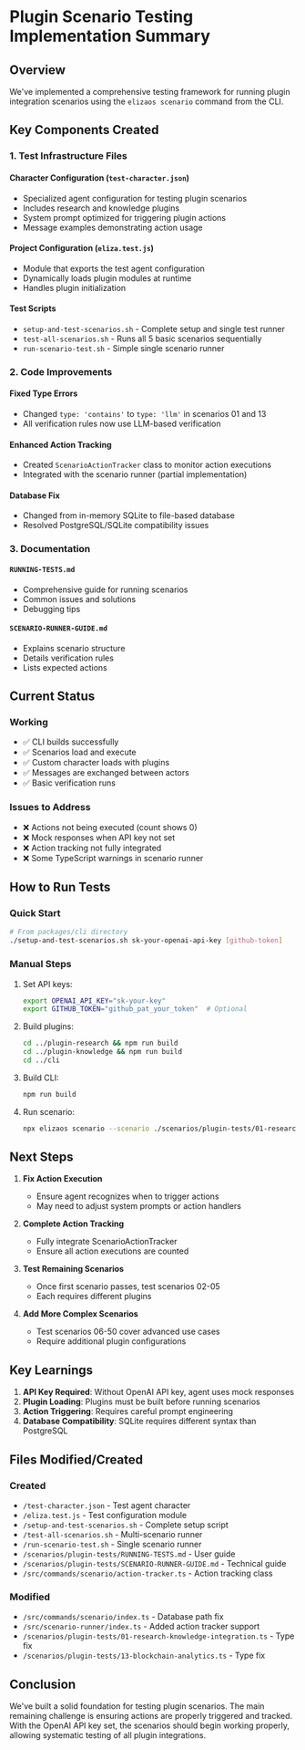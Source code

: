 # Plugin Scenario Testing Implementation Summary

## Overview

We've implemented a comprehensive testing framework for running plugin integration scenarios using the `elizaos scenario` command from the CLI.

## Key Components Created

### 1. Test Infrastructure Files

#### Character Configuration (`test-character.json`)

- Specialized agent configuration for testing plugin scenarios
- Includes research and knowledge plugins
- System prompt optimized for triggering plugin actions
- Message examples demonstrating action usage

#### Project Configuration (`eliza.test.js`)

- Module that exports the test agent configuration
- Dynamically loads plugin modules at runtime
- Handles plugin initialization

#### Test Scripts

- `setup-and-test-scenarios.sh` - Complete setup and single test runner
- `test-all-scenarios.sh` - Runs all 5 basic scenarios sequentially
- `run-scenario-test.sh` - Simple single scenario runner

### 2. Code Improvements

#### Fixed Type Errors

- Changed `type: 'contains'` to `type: 'llm'` in scenarios 01 and 13
- All verification rules now use LLM-based verification

#### Enhanced Action Tracking

- Created `ScenarioActionTracker` class to monitor action executions
- Integrated with the scenario runner (partial implementation)

#### Database Fix

- Changed from in-memory SQLite to file-based database
- Resolved PostgreSQL/SQLite compatibility issues

### 3. Documentation

#### `RUNNING-TESTS.md`

- Comprehensive guide for running scenarios
- Common issues and solutions
- Debugging tips

#### `SCENARIO-RUNNER-GUIDE.md`

- Explains scenario structure
- Details verification rules
- Lists expected actions

## Current Status

### Working

- ✅ CLI builds successfully
- ✅ Scenarios load and execute
- ✅ Custom character loads with plugins
- ✅ Messages are exchanged between actors
- ✅ Basic verification runs

### Issues to Address

- ❌ Actions not being executed (count shows 0)
- ❌ Mock responses when API key not set
- ❌ Action tracking not fully integrated
- ❌ Some TypeScript warnings in scenario runner

## How to Run Tests

### Quick Start

```bash
# From packages/cli directory
./setup-and-test-scenarios.sh sk-your-openai-api-key [github-token]
```

### Manual Steps

1. Set API keys:

   ```bash
   export OPENAI_API_KEY="sk-your-key"
   export GITHUB_TOKEN="github_pat_your_token"  # Optional
   ```

2. Build plugins:

   ```bash
   cd ../plugin-research && npm run build
   cd ../plugin-knowledge && npm run build
   cd ../cli
   ```

3. Build CLI:

   ```bash
   npm run build
   ```

4. Run scenario:
   ```bash
   npx elizaos scenario --scenario ./scenarios/plugin-tests/01-research-knowledge-integration.ts --verbose
   ```

## Next Steps

1. **Fix Action Execution**

   - Ensure agent recognizes when to trigger actions
   - May need to adjust system prompts or action handlers

2. **Complete Action Tracking**

   - Fully integrate ScenarioActionTracker
   - Ensure all action executions are counted

3. **Test Remaining Scenarios**

   - Once first scenario passes, test scenarios 02-05
   - Each requires different plugins

4. **Add More Complex Scenarios**
   - Test scenarios 06-50 cover advanced use cases
   - Require additional plugin configurations

## Key Learnings

1. **API Key Required**: Without OpenAI API key, agent uses mock responses
2. **Plugin Loading**: Plugins must be built before running scenarios
3. **Action Triggering**: Requires careful prompt engineering
4. **Database Compatibility**: SQLite requires different syntax than PostgreSQL

## Files Modified/Created

### Created

- `/test-character.json` - Test agent character
- `/eliza.test.js` - Test configuration module
- `/setup-and-test-scenarios.sh` - Complete setup script
- `/test-all-scenarios.sh` - Multi-scenario runner
- `/run-scenario-test.sh` - Single scenario runner
- `/scenarios/plugin-tests/RUNNING-TESTS.md` - User guide
- `/scenarios/plugin-tests/SCENARIO-RUNNER-GUIDE.md` - Technical guide
- `/src/commands/scenario/action-tracker.ts` - Action tracking class

### Modified

- `/src/commands/scenario/index.ts` - Database path fix
- `/src/scenario-runner/index.ts` - Added action tracker support
- `/scenarios/plugin-tests/01-research-knowledge-integration.ts` - Type fix
- `/scenarios/plugin-tests/13-blockchain-analytics.ts` - Type fix

## Conclusion

We've built a solid foundation for testing plugin scenarios. The main remaining challenge is ensuring actions are properly triggered and tracked. With the OpenAI API key set, the scenarios should begin working properly, allowing systematic testing of all plugin integrations.
